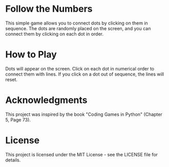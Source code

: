 # Follow the Numbers
This simple game allows you to connect dots by clicking on them in sequence. The dots are randomly placed on the screen, and you can connect them by clicking on each dot in order.

# How to Play
Dots will appear on the screen.
Click on each dot in numerical order to connect them with lines.
If you click on a dot out of sequence, the lines will reset.

# Acknowledgments
This project was inspired by the book "Coding Games in Python" (Chapter 5, Page 73).

# License
This project is licensed under the MIT License - see the LICENSE file for details.
